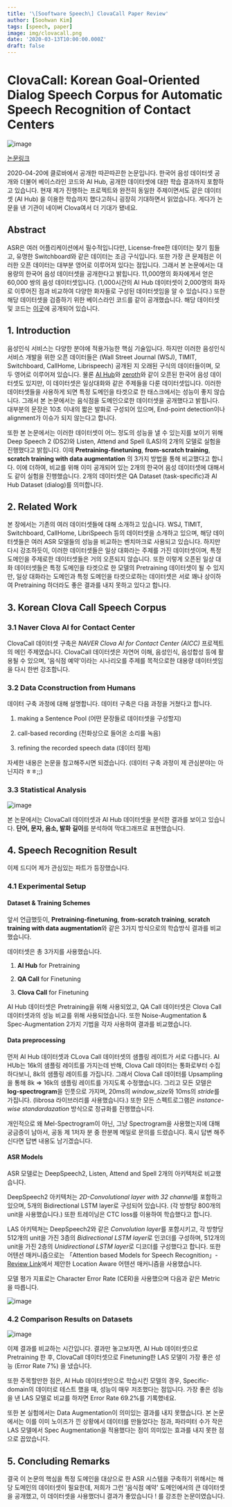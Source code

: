 ```yaml
---
title: '\[Sooftware Speech\] ClovaCall Paper Review'
author: [Soohwan Kim]
tags: [speech, paper]
image: img/clovacall.png
date: '2020-03-13T10:00:00.000Z'
draft: false
---
```


# ClovaCall: Korean Goal-Oriented Dialog Speech Corpus for Automatic Speech Recognition of Contact Centers  
  
![image](https://user-images.githubusercontent.com/42150335/80241423-8a367180-869e-11ea-8438-6b651ab65fb6.png)  
  
[논문링크](https://arxiv.org/abs/2004.09367)

2020-04-20에 클로바에서 공개한 따끈따끈한 논문입니다. 한국어 음성 데이터셋 공개와 더불어 베이스라인 코드와 AI Hub, 공개한 데이터셋에 대한 학습 결과까지 포함하고 있습니다. 현재 제가 진행하는 프로젝트와 완전히 동일한 주제이면서도 같은 데이터셋 (AI Hub) 을 이용한 학습까지 했다고하니 굉장히 기대하면서 읽었습니다. 게다가 논문을 낸 기관이 네이버 Clova여서 더 기대가 됐네요.  

## Abstract  

ASR은 여러 어플리케이션에서 필수적입니다만, License-free한 데이터는 찾기 힘들고, 유명한 Switchboard와 같은 데이터는 조금 구식입니다. 또한 가장 큰 문제점은 이러한 오픈 데이터는 대부분 영어로 이루어져 있다는 점입니다. 그래서 본 논문에서는 대용량의 한국어 음성 데이터셋을 공개한다고 밝힙니다. 11,000명의 화자에게서 얻은 60,000 쌍의 음성 데이터셋입니다. (1,000시간의 AI Hub 데이터셋이 2,000명의 화자로 이루어진 점과 비교하여 다양한 화자들로 구성된 데이터셋임을 알 수 있습니다.) 또한 해당 데이터셋을 검증하기 위한 베이스라인 코드를 같이 공개했습니다. 해당 데이터셋 및 코드는 [이곳](https://github.com/ClovaAI/ClovaCall)에 공개되어 있습니다.  

## 1. Introduction
  
음성인식 서비스는 다양한 분야에 적용가능한 핵심 기술입니다. 하지만 이러한 음성인식 서비스 개발을 위한 오픈 데이터들은 (Wall Street Journal (WSJ), TIMIT, Switchboard, CallHome, Librispeech) 공개된 지 오래된 구식의 데이터들이며, 모두 영어로 이루어져 있습니다. 물론 [AI Hub](http://www.aihub.or.kr/aidata/105)와 [zeroth](https://github.com/goodatlas/zeroth)와 같이 오픈된 한국어 음성 데이터셋도 있지만, 이 데이터셋은 일상대화와 같은 주제들을 다룬 데이터셋입니다. 이러한 데이터셋들을 사용하게 되면 특정 도메인을 타겟으로 한 태스크에서는 성능이 좋지 않습니다. 그래서 본 논문에서는 음식점을 도메인으로한 데이터셋을 공개했다고 밝힙니다. 대부분의 문장은 10초 이내의 짧은 발화로 구성되어 있으며, End-point detection이나 alignment가 이슈가 되지 않는다고 합니다.  

또한 본 논문에서는 이러한 데이터셋이 어느 정도의 성능을 낼 수 있는지를 보이기 위해 Deep Speech 2 (DS2)와 Listen, Attend and Spell (LAS)의 2개의 모델로 실험을 진행했다고 밝힙니다. 이때 **Pretraining-finetuning**, **from-scratch training**, **scratch training with data augmentation** 의 3가지 방법을 통해 비교했다고 합니다. 이에 더하여, 비교를 위해 이미 공개되어 있는 2개의 한국어 음성 데이터셋에 대해서도 같이 실험을 진행했습니다. 2개의 데이터셋은 QA Dataset (task-specific)과 AI Hub Dataset (dialog)를 의미합니다.   
  
## 2. Related Work
  
본 장에서는 기존의 여러 데이터셋들에 대해 소개하고 있습니다. WSJ, TIMIT, Switchboard, CallHome, LibriSpeech 등의 데이터셋을 소개하고 있으며, 해당 데이터셋들은 여러 ASR 모델들의 성능을 비교하는 벤치마크로 사용되고 있습니다. 하지만 다시 강조하듯이, 이러한 데이터셋들은 일상 대화라는 주제를 가진 데이터셋이며, 특정 도메인을 주제로한 데이터셋들은 거의 오픈되지 않습니다. 또한 이렇게 오픈된 일상 대화 데이터셋들은 특정 도메인을 타겟으로 한 모델의 Pretraining 데이터셋이 될 수 있지만, 일상 대화라는 도메인과 특정 도메인을 타겟으로하는 데이터셋은 서로 꽤나 상이하여 Pretraining 하더라도 좋은 결과를 내지 못하고 있다고 합니다.  
  
## 3. Korean Clova Call Speech Corpus  
  
### 3.1 Naver Clova AI for Contact Center  
  
ClovaCall 데이터셋 구축은 *NAVER Clova AI for Contact Center (AICC)* 프로젝트의 메인 주제였습니다. ClovaCall 데이터셋은 자연어 이해, 음성인식, 음성합성 등에 활용될 수 있으며, '음식점 예약'이라는 시나리오를 주제를 목적으로한 대용량 데이터셋임을 다시 한번 강조합니다.  
  
### 3.2 Data Cconstruction from Humans  
  
데이터 구축 과정에 대해 설명합니다. 데이터 구축은 다음 과정을 거쳤다고 합니다.  
  
1. making a Sentence Pool (어떤 문장들로 데이터셋을 구성할지)
  
2. call-based recording (전화상으로 들어온 소리를 녹음)   
  
3. refining the recorded speech data (데이터 정제)  
  
자세한 내용은 논문을 참고해주시면 되겠습니다. (데이터 구축 과정이 제 관심분야는 아닌지라 ㅎㅎ;;)  
  
### 3.3 Statistical Analysis  
  
![image](https://user-images.githubusercontent.com/42150335/80275445-3a968b00-871c-11ea-86f4-296e88ba1269.png)  
  
본 논문에서는 ClovaCall 데이터셋과 AI Hub 데이터셋을 분석한 결과를 보이고 있습니다. **단어, 문자, 음소, 발화 길이**를 분석하여 막대그래프로 표현했습니다.   
  
## 4. Speech Recognition Result  
  
이제 드디어 제가 관심있는 파트가 등장했습니다.  
  
### 4.1 Experimental Setup

#### Dataset & Training Schemes

앞서 언급했듯이, **Pretraining-finetuning**, **from-scratch training**, **scratch training with data augmentation**와 같은 3가지 방식으로의 학습방식 결과를 비교했습니다.   
  
데이터셋은 총 3가지를 사용했습니다.  
  
1. **AI Hub** for Pretraining  
  
2. **QA Call** for Finetuning  
  
3. **Clova Call** for Finetuning  
  
AI Hub 데이터셋은 Pretraining을 위해 사용되었고, QA Call 데이터셋은 Clova Call 데이터셋과의 성능 비교를 위해 사용되었습니다. 또한 Noise-Augmentation & Spec-Augmentation 2가지 기법을 각자 사용하여 결과를 비교했습니다.  
  
#### Data preprocessing  
  
먼저 AI Hub 데이터셋과 CLova Call 데이터셋의 샘플링 레이트가 서로 다릅니다. AI HUb는 16k의 샘플링 레이트를 가지는데 반해, Clova Call 데이터는 통화로부터 수집하다보니, 8k의 샘플링 레이트를 가집니다. 그래서 Clova Call 데이터를 Upsampling을 통해 8k => 16k의 샘플링 레이트를 가지도록 수정했습니다. 그리고 모든 모델은 **log-spectrogram**을 인풋으로 가지며, 20ms의 *window_size*와 10ms의 *stride*를 가집니다. (librosa 라이브러리를 사용했습니다.) 또한 모든 스펙트로그램은 *instance-wise standardazation* 방식으로 정규화를 진행했습니다.  
  
개인적으로 왜 Mel-Spectrogram이 아닌, 그냥 Spectrogram을 사용했는지에 대해 궁금증이 남아서, 공동 제 1저자 분 중 한분께 메일로 문의를 드렸습니다. 혹시 답변 해주신다면 답변 내용도 남기겠습니다.  

#### ASR Models  

ASR 모델로는 DeepSpeech2, Listen, Attend and Spell 2개의 아키텍처로 비교했습니다.  
  
 DeepSpeech2 아키텍처는 *2D-Convolutional layer with 32 channel*를 포함하고 있으며, 5개의 Bidirectional LSTM layer로 구성되어 있습니다. (각 방향당 800개의 unit을 사용했습니다.) 또한 트레이닝은 CTC loss를 이용하여 학습했다고 합니다.  
  
LAS 아키텍쳐는 DeepSpeech2와 같은 *Convolution layer*를 포함시키고, 각 방향당 512개의 unit을 가진 3층의 *Bidirectional LSTM layer*로 인코더를 구성하며, 512개의 unit을 가진 2층의 *Unidirectional LSTM layer*로 디코더를 구성했다고 합니다. 또한 어텐션 매커니즘으로는 「Attention based Models for Speech Recognition」- [Review Link](https://github.com/sooftware/Paper-Review/blob/master/Review/Attention-Based%20Models%20for%20Speech%20Recognition.md)에서 제안한 Location Aware 어텐션 매커니즘을 사용했습니다.  
  
모델 평가 지표로는 Character Error Rate (CER)을 사용했으며 다음과 같은 Metric을 따릅니다.  
  
![image](https://user-images.githubusercontent.com/42150335/80277350-42a8f780-8729-11ea-9609-665ea1944f7b.png)  
  
### 4.2 Comparison Results on Datasets  
  
![image](https://user-images.githubusercontent.com/42150335/80277359-60765c80-8729-11ea-928f-1f9941c7f36a.png)  
  
이제 결과를 비교하는 시간입니다. 결과만 놓고보자면, AI Hub 데이터셋으로 Pretraining 한 후, ClovaCall 데이터셋으로 Finetuning한 LAS 모델이 가장 좋은 성능 (Error Rate 7%) 을 냈습니다.  
  
또한 주목할만한 점은, AI Hub 데이터셋만으로 학습시킨 모델의 경우, Specific-domain의 데이터로 테스트 했을 때, 성능이 매우 저조했다는 점입니다. 가장 좋은 성능을 낸 LAS 모델로 비교를 하자면 Error Rate 69.2%를 기록했네요.  
  
또한 본 실험에서는 Data Augmentation이 의미있는 결과를 내지 못했습니다. 본 논문에서는 이를 이미 노이즈가 낀 상황에서 데이터를 만들었다는 점과, 파라미터 수가 작은 LAS 모델에서 Spec Augmentation을 적용했다는 점이 의미있는 효과를 내지 못한 점으로 꼽았습니다.  

## 5. Concluding Remarks  
  
결국 이 논문의 핵심을 특정 도메인을 대상으로 한 ASR 시스템을 구축하기 위해서는 해당 도메인의 데이터셋이 필요한데, 저희가 그런 '음식점 예약' 도메인에서의 큰 데이터셋을 공개했고, 이 데이터셋을 사용했더니 결과가 좋았습니다 ! 를 강조한 논문이였습니다. 

  

  
  


  
